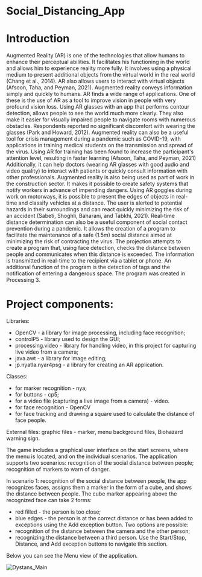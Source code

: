 # Social_Distancing_App

# Introduction

Augmented Reality (AR) is one of the technologies that allow humans to enhance their perceptual abilities. It facilitates his functioning in the world and allows him to experience reality more fully. It involves using a physical medium to present additional objects from the virtual world in the real world (Chang et al., 2014).  AR also allows users to interact with virtual objects (Afsoon, Taha, and Peyman, 2021). Augmented reality conveys information simply and quickly to humans. 
AR finds a wide range of applications. One of these is the use of AR as a tool to improve vision in people with very profound vision loss. Using AR glasses with an app that performs contour detection, allows people to see the world much more clearly. They also make it easier for visually impaired people to navigate rooms with numerous obstacles. Respondents reported no significant discomfort with wearing the glasses (Park and Howard, 2012).
Augmented reality can also be a useful tool for crisis management during a pandemic such as COVID-19, with applications in training medical students on the transmission and spread of the virus. Using AR for training has been found to increase the participant's attention level, resulting in faster learning (Afsoon, Taha, and Peyman, 2021) Additionally, it can help doctors (wearing AR glasses with good audio and video quality) to interact with patients or quickly consult information with other professionals. 
Augmented reality is also being used as part of work in the construction sector.  It makes it possible to create safety systems that notify workers in advance of impending dangers. Using AR goggles during work on motorways, it is possible to present the edges of objects in real-time and classify vehicles at a distance. The user is alerted to potential hazards in their surroundings and can react quickly minimizing the risk of an accident (Sabeti, Shoghli, Baharani, and Tabkhi, 2021). 
Real-time distance determination can also be a useful component of social contact prevention during a pandemic. It allows the creation of a program to facilitate the maintenance of a safe (1.5m) social distance aimed at minimizing the risk of contracting the virus. The projection attempts to create a program that, using face detection, checks the distance between people and communicates when this distance is exceeded. The information is transmitted in real-time to the recipient via a tablet or phone. An additional function of the program is the detection of tags and the notification of entering a dangerous space. 
The program was created in Processing 3.

# Project components:
Libraries:
- OpenCV - a library for image processing, including face recognition;
- controlP5 - library used to design the GUI;
- processing.video - library for handling video, in this project for capturing live video from a camera;
- java.awt - a library for image editing;
- jp.nyatla.nyar4psg - a library for creating an AR application.

Classes:
- for marker recognition - nya;
- for buttons - cp5;
- for a video file (capturing a live image from a camera) - video.
- for face recognition - OpenCV
- for face tracking and drawing a square used to calculate the distance of face people.

External files:
graphic files - marker, menu background files, Biohazard warning sign.

The game includes a graphical user interface on the start screens, where the menu is located, and on the individual scenarios. The application supports two scenarios:
recognition of the social distance between people;
recognition of markers to warn of danger.

In scenario 1: recognition of the social distance between people, the app recognizes faces, assigns them a marker in the form of a cube, and shows the distance between people. The cube marker appearing above the recognized face can take 2 forms:
- red filled - the person is too close;
- blue edges - the person is at the correct distance or has been added to exceptions using the Add exception button.
Two options are possible:
- recognition of the distance between the camera and the other person;
- recognizing the distance between a third person.
Use the Start/Stop, Distance, and Add exception buttons to navigate this section.

Below you can see the Menu view of the application.

![Dystans_Main](https://user-images.githubusercontent.com/79842403/210446588-3c8cfb58-53fe-45d9-9f44-1355bad869dc.PNG)


